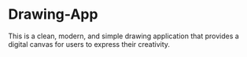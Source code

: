 # Drawing-App
This is a clean, modern, and simple drawing application that provides a digital canvas for users to express their creativity.

